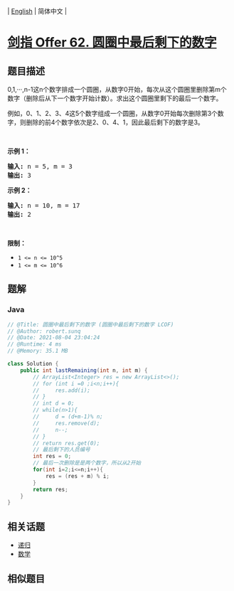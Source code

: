 
| [English](README_EN.md) | 简体中文 |

# [剑指 Offer 62. 圆圈中最后剩下的数字](https://leetcode.cn//problems/yuan-quan-zhong-zui-hou-sheng-xia-de-shu-zi-lcof/)

## 题目描述

<p>0,1,···,n-1这n个数字排成一个圆圈，从数字0开始，每次从这个圆圈里删除第m个数字（删除后从下一个数字开始计数）。求出这个圆圈里剩下的最后一个数字。</p>

<p>例如，0、1、2、3、4这5个数字组成一个圆圈，从数字0开始每次删除第3个数字，则删除的前4个数字依次是2、0、4、1，因此最后剩下的数字是3。</p>

<p> </p>

<p><strong>示例 1：</strong></p>

<pre>
<strong>输入:</strong> n = 5, m = 3
<strong>输出: </strong>3
</pre>

<p><strong>示例 2：</strong></p>

<pre>
<strong>输入:</strong> n = 10, m = 17
<strong>输出: </strong>2
</pre>

<p> </p>

<p><strong>限制：</strong></p>

<ul>
	<li><code>1 <= n <= 10^5</code></li>
	<li><code>1 <= m <= 10^6</code></li>
</ul>


## 题解


### Java

```Java
// @Title: 圆圈中最后剩下的数字 (圆圈中最后剩下的数字 LCOF)
// @Author: robert.sunq
// @Date: 2021-08-04 23:04:24
// @Runtime: 4 ms
// @Memory: 35.1 MB

class Solution {
    public int lastRemaining(int n, int m) {
        // ArrayList<Integer> res = new ArrayList<>();
        // for (int i =0 ;i<n;i++){
        //     res.add(i);
        // }
        // int d = 0;
        // while(n>1){
        //     d = (d+m-1)% n;
        //     res.remove(d);
        //     n--;
        // }
        // return res.get(0);
        // 最后剩下的人员编号
        int res = 0;
        // 最后一次删除是是两个数字，所以从2开始
        for(int i=2;i<=n;i++){
            res = (res + m) % i;
        }
        return res;
    }
}
```



## 相关话题

- [递归](https://leetcode.cn//tag/recursion)
- [数学](https://leetcode.cn//tag/math)

## 相似题目



